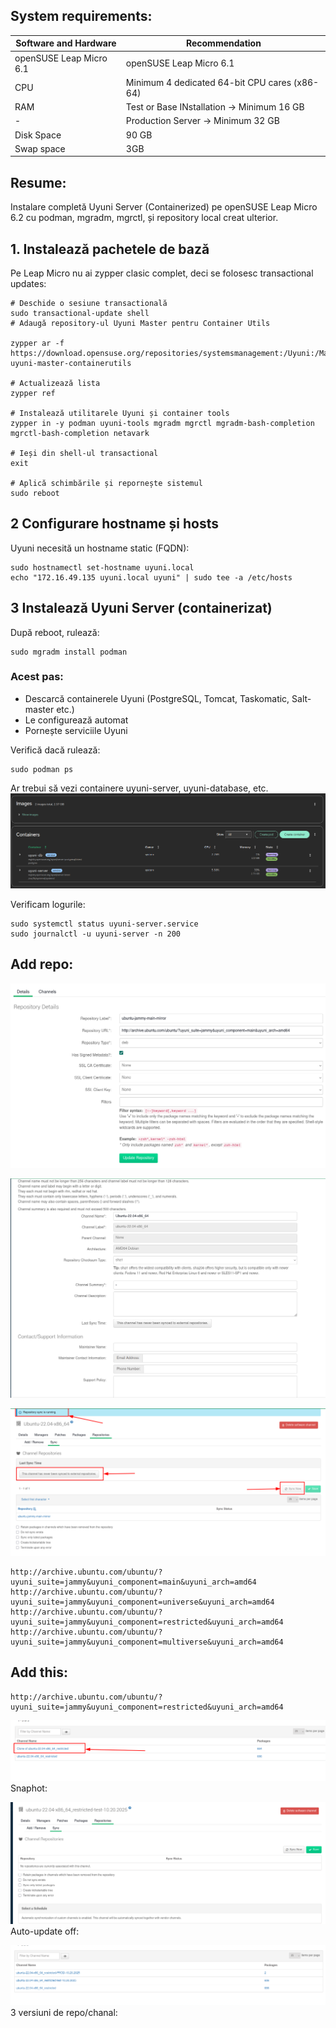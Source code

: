 ## System requirements:
| Software and Hardware | Recommendation |
|-----------|----------|
| openSUSE Leap Micro 6.1 | openSUSE Leap Micro 6.1 |
| CPU | Minimum 4 dedicated 64-bit CPU cares (x86-64) |
| RAM | Test or Base INstallation -> Minimum 16 GB |
| - | Production Server -> Minimum 32 GB| 
| Disk Space | 90 GB|
| Swap space | 3GB |

## Resume:
Instalare completă Uyuni Server (Containerized) pe openSUSE Leap Micro 6.2
cu podman, mgradm, mgrctl, și repository local creat ulterior.

## 1. Instalează pachetele de bază
Pe Leap Micro nu ai zypper clasic complet, deci se folosesc transactional updates:
```
# Deschide o sesiune transactională
sudo transactional-update shell
# Adaugă repository-ul Uyuni Master pentru Container Utils

zypper ar -f https://download.opensuse.org/repositories/systemsmanagement:/Uyuni:/Master:/ContainerUtils/openSUSE_Leap_Micro_6.2/systemsmanagement:Uyuni:Master:ContainerUtils.repo uyuni-master-containerutils

# Actualizează lista
zypper ref

# Instalează utilitarele Uyuni și container tools
zypper in -y podman uyuni-tools mgradm mgrctl mgradm-bash-completion mgrctl-bash-completion netavark

# Ieși din shell-ul transactional
exit

# Aplică schimbările și repornește sistemul
sudo reboot

```

## 2 Configurare hostname și hosts

Uyuni necesită un hostname static (FQDN):
```
sudo hostnamectl set-hostname uyuni.local
echo "172.16.49.135 uyuni.local uyuni" | sudo tee -a /etc/hosts
```

## 3 Instalează Uyuni Server (containerizat)

După reboot, rulează:
```
sudo mgradm install podman
```
### Acest pas:
- Descarcă containerele Uyuni (PostgreSQL, Tomcat, Taskomatic, Salt-master etc.)
- Le configurează automat
- Pornește serviciile Uyuni

Verifică dacă rulează:
```
sudo podman ps
```
Ar trebui să vezi containere uyuni-server, uyuni-database, etc.
![alt text](podman_containers.png)

Verificam logurile:
```
sudo systemctl status uyuni-server.service
sudo journalctl -u uyuni-server -n 200
```



## Add repo:
![alt text](image.png)


![alt text](image-1.png)


![alt text](image-2.png)


```
http://archive.ubuntu.com/ubuntu/?uyuni_suite=jammy&uyuni_component=main&uyuni_arch=amd64
http://archive.ubuntu.com/ubuntu/?uyuni_suite=jammy&uyuni_component=universe&uyuni_arch=amd64
http://archive.ubuntu.com/ubuntu/?uyuni_suite=jammy&uyuni_component=restricted&uyuni_arch=amd64
http://archive.ubuntu.com/ubuntu/?uyuni_suite=jammy&uyuni_component=multiverse&uyuni_arch=amd64
```
## Add this:
```
http://archive.ubuntu.com/ubuntu/?uyuni_suite=jammy&uyuni_component=restricted&uyuni_arch=amd64
```

![alt text](image-3.png)
Snaphot:


![alt text](image-4.png)
Auto-update off:


![alt text](image-5.png)
3 versiuni de repo/chanal:

